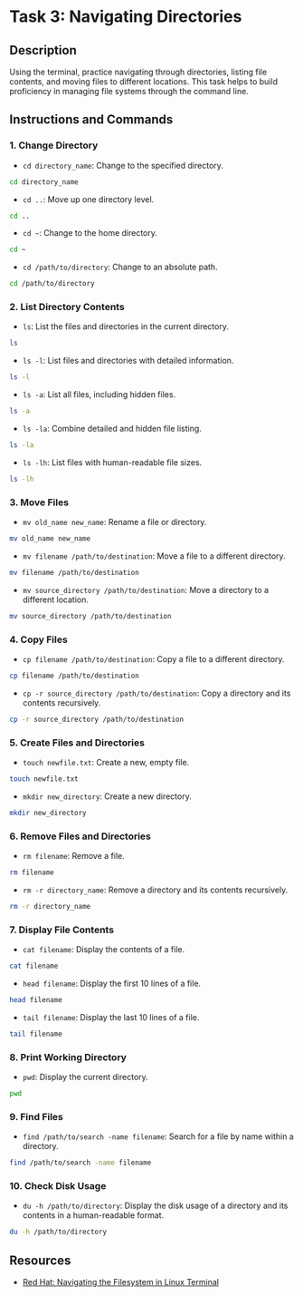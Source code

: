 
# Task 3: Navigating Directories

## Description
Using the terminal, practice navigating through directories, listing file contents, and moving files to different locations. This task helps to build proficiency in managing file systems through the command line.

## Instructions and Commands

### 1. Change Directory
- `cd directory_name`: Change to the specified directory.
```sh
cd directory_name
```

- `cd ..`: Move up one directory level.
```sh
cd ..
```

- `cd ~`: Change to the home directory.
```sh
cd ~
```

- `cd /path/to/directory`: Change to an absolute path.
```sh
cd /path/to/directory
```

### 2. List Directory Contents
- `ls`: List the files and directories in the current directory.
```sh
ls
```

- `ls -l`: List files and directories with detailed information.
```sh
ls -l
```

- `ls -a`: List all files, including hidden files.
```sh
ls -a
```

- `ls -la`: Combine detailed and hidden file listing.
```sh
ls -la
```

- `ls -lh`: List files with human-readable file sizes.
```sh
ls -lh
```

### 3. Move Files
- `mv old_name new_name`: Rename a file or directory.
```sh
mv old_name new_name
```

- `mv filename /path/to/destination`: Move a file to a different directory.
```sh
mv filename /path/to/destination
```

- `mv source_directory /path/to/destination`: Move a directory to a different location.
```sh
mv source_directory /path/to/destination
```

### 4. Copy Files
- `cp filename /path/to/destination`: Copy a file to a different directory.
```sh
cp filename /path/to/destination
```

- `cp -r source_directory /path/to/destination`: Copy a directory and its contents recursively.
```sh
cp -r source_directory /path/to/destination
```

### 5. Create Files and Directories
- `touch newfile.txt`: Create a new, empty file.
```sh
touch newfile.txt
```

- `mkdir new_directory`: Create a new directory.
```sh
mkdir new_directory
```

### 6. Remove Files and Directories
- `rm filename`: Remove a file.
```sh
rm filename
```

- `rm -r directory_name`: Remove a directory and its contents recursively.
```sh
rm -r directory_name
```

### 7. Display File Contents
- `cat filename`: Display the contents of a file.
```sh
cat filename
```

- `head filename`: Display the first 10 lines of a file.
```sh
head filename
```

- `tail filename`: Display the last 10 lines of a file.
```sh
tail filename
```

### 8. Print Working Directory
- `pwd`: Display the current directory.
```sh
pwd
```

### 9. Find Files
- `find /path/to/search -name filename`: Search for a file by name within a directory.
```sh
find /path/to/search -name filename
```

### 10. Check Disk Usage
- `du -h /path/to/directory`: Display the disk usage of a directory and its contents in a human-readable format.
```sh
du -h /path/to/directory
```

## Resources
- [Red Hat: Navigating the Filesystem in Linux Terminal](https://www.redhat.com/sysadmin/navigating-filesystem-linux-terminal)
